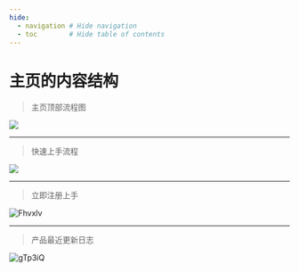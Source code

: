 ```yaml
---
hide:
  - navigation # Hide navigation
  - toc        # Hide table of contents
---
```

# 主页的内容结构

> 主页顶部流程图

![](https://file.samzong.me/image/U03202109.png)

---

> 快速上手流程

![](https://file.samzong.me/image/U03202121.png)

---

> 立即注册上手

![Fhvxlv](http://ipic-typora-samzong.oss-cn-qingdao.aliyuncs.com//uPic/Fhvxlv.png)

---

> 产品最近更新日志

![gTp3iQ](http://ipic-typora-samzong.oss-cn-qingdao.aliyuncs.com//uPic/gTp3iQ.png)